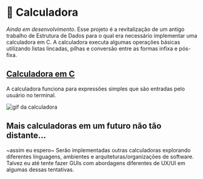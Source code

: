 # 🔢 Calculadora
_Ainda em desenvolvimento_.
Esse projeto é a revitalização de um antigo trabalho de Estrutura de Dados para
o qual era necessário implementar uma calculadora em C. A calculadora executa
algumas operações básicas utilizando listas lincadas, pilhas e conversão entre
as formas infixa e pós-fixa.


## [Calculadora em C](https://github.com/yudi-azvd/c-calculator#-calculadora-em-c)
A calculadora funciona para expressões simples que são entradas pelo usuário no terminal.

![gif da calculadora](https://github.com/yudi-azvd/c-calculator/blob/master/.github/calculator.gif)


## Mais calculadoras em um futuro não tão distante...
~assim eu espero~ Serão implementadas outras calculadoras explorando diferentes 
linguagens, ambientes e arquiteturas/organizações de software. Talvez eu até tente 
fazer GUIs com abordagens diferentes de UX/UI em algumas dessas tentativas.

